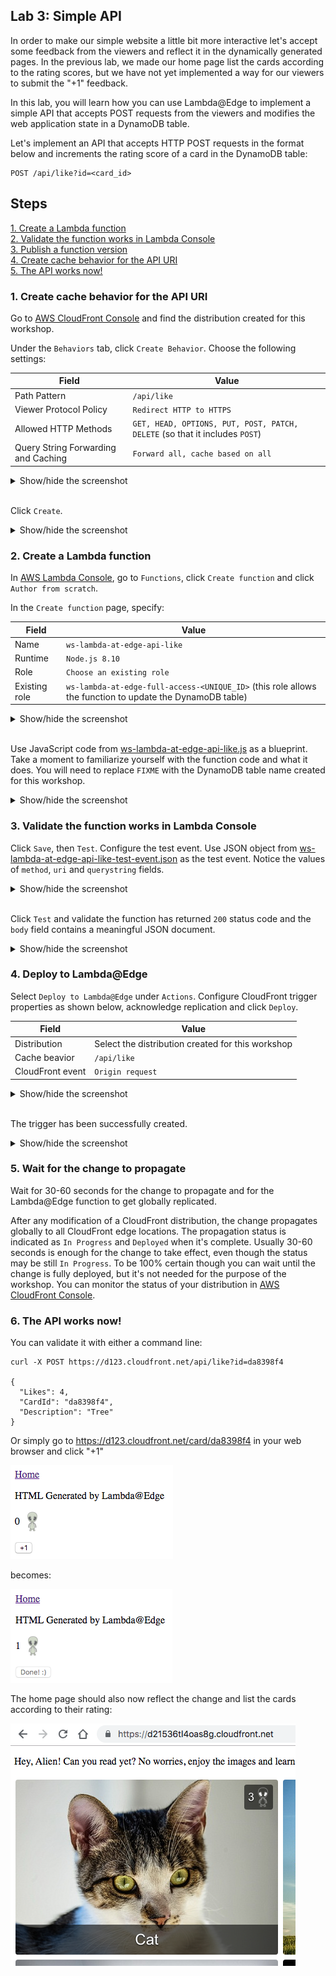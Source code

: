 ## Lab 3: Simple API

In order to make our simple website a little bit more interactive let's accept some feedback from the viewers and reflect it in the dynamically generated pages. In the previous lab, we made our home page list the cards according to the rating scores, but we have not yet implemented a way for our viewers to submit the "+1" feedback.

In this lab, you will learn how you can use Lambda@Edge to implement a simple API that accepts POST requests from the viewers and modifies the web application state in a DynamoDB table.

Let's implement an API that accepts HTTP POST requests in the format below and increments the rating score of a card in the DynamoDB table:

```
POST /api/like?id=<card_id>
```

## Steps

[1. Create a Lambda function](#1-create-a-lambda-function)  
[2. Validate the function works in Lambda Console](#2-validate-the-function-works-in-lambda-console)  
[3. Publish a function version](#3-publish-a-function-version)  
[4. Create cache behavior for the API URI](#4-create-cache-behavior-for-the-api-uri)  
[5. The API works now!](#5-the-api-works-now)  

### 1. Create cache behavior for the API URI

Go to [AWS CloudFront Console](https://console.aws.amazon.com/cloudfront/home?region=us-east-1#) and find the distribution created for this workshop.

Under the `Behaviors` tab, click `Create Behavior`. Choose the following settings:

Field | Value
--- | ---
Path Pattern | `/api/like`
Viewer Protocol Policy | `Redirect HTTP to HTTPS`
Allowed HTTP Methods | `GET, HEAD, OPTIONS, PUT, POST, PATCH, DELETE` (so that it includes `POST`)
Query String Forwarding and Caching | `Forward all, cache based on all`
  
<details><summary>Show/hide the screenshot</summary>
  
<kbd>![x](./img/01-create-cache-behavior.png)</kbd>
</details><br/>

Click `Create`.

<details><summary>Show/hide the screenshot</summary>
  
<kbd>![x](./img/02-cache-bejaviors.png)</kbd>
</details>

### 2. Create a Lambda function

In [AWS Lambda Console](https://console.aws.amazon.com/lambda/home?region=us-east-1#/), go to `Functions`, click `Create function` and click `Author from scratch`.

In the `Create function` page, specify:

Field | Value
--- | ---
Name | `ws-lambda-at-edge-api-like`
Runtime | `Node.js 8.10`
Role | `Choose an existing role`
Existing role | `ws-lambda-at-edge-full-access-<UNIQUE_ID>` (this role allows the function to update the DynamoDB table)

<details><summary>Show/hide the screenshot</summary>
  
<kbd>![x](./img/03-create-function.png)</kbd>
</details><br/>

Use JavaScript code from [ws-lambda-at-edge-api-like.js](./ws-lambda-at-edge-api-like.js) as a blueprint. Take a moment to familiarize yourself with the function code and what it does. You will need to replace `FIXME` with the DynamoDB table name created for this workshop.

<details><summary>Show/hide the screenshot</summary>
  
<kbd>![x](./img/04-function-code.png)</kbd>
</details>

### 3. Validate the function works in Lambda Console

Click `Save`, then `Test`. Configure the test event. Use JSON object from [ws-lambda-at-edge-api-like-test-event.json](./ws-lambda-at-edge-api-like-test-event.json) as the test event. Notice the values of `method`, `uri` and `querystring` fields.

<details><summary>Show/hide the screenshot</summary>
  
<kbd>![x](./img/05-test-event.png)</kbd>
</details><br/>

Click `Test` and validate the function has returned `200` status code and the `body` field contains a meaningful JSON document.

<details><summary>Show/hide the screenshot</summary>
  
<kbd>![x](./img/06-test-invoke-success.png)</kbd>
</details>


### 4. Deploy to Lambda@Edge

Select `Deploy to Lambda@Edge` under `Actions`.
Configure CloudFront trigger properties as shown below, acknowledge replication and click `Deploy`.

Field | Value
--- | ---
Distribution | Select the distribution created for this workshop
Cache beavior | `/api/like`
CloudFront event | `Origin request`

<details><summary>Show/hide the screenshot</summary>
  
<kbd>![x](./img/07-deploy-to-lambda-edge.png)</kbd>
</details><br/>

The trigger has been successfully created.

<details><summary>Show/hide the screenshot</summary>
  
<kbd>![x](./img/08-deploy-to-lambda-edge-success.png)</kbd>
</details>

### 5. Wait for the change to propagate

Wait for 30-60 seconds for the change to propagate and for the Lambda@Edge function to get globally replicated.

After any modification of a CloudFront distribution, the change propagates globally to all CloudFront edge locations. The propagation status is indicated as `In Progress` and `Deployed` when it's complete. Usually 30-60 seconds is enough for the change to take effect, even though the status may be still `In Progress`. To be 100% certain though you can wait until the change is fully deployed, but it's not needed for the purpose of the workshop. You can monitor the status of your distribution in [AWS CloudFront Console](https://console.aws.amazon.com/cloudfront/home?region=us-east-1#).

### 6. The API works now!

You can validate it with either a command line:

```
curl -X POST https://d123.cloudfront.net/api/like?id=da8398f4

{
  "Likes": 4,
  "CardId": "da8398f4",
  "Description": "Tree"
}
```

Or simply go to https://d123.cloudfront.net/card/da8398f4 in your web browser and click "+1"

<kbd>![x](./img/09-api-works-1.png)</kbd>

becomes:

<kbd>![x](./img/09-api-works-2.png)</kbd>

The home page should also now reflect the change and list the cards according to their rating:

<kbd>![x](./img/09-api-works-3.png)</kbd>
